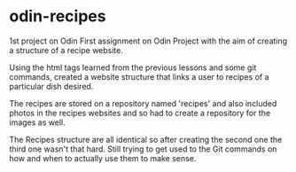 # odin-recipes
1st project on Odin
First assignment on Odin Project with the aim of creating a structure of a recipe website.

Using the html tags learned from the previous lessons and some git commands, created a website structure that links a user to recipes of a particular dish desired.

The recipes are stored on a repository named 'recipes' and also included photos in the recipes websites and so had to create a repository for the images as well.

The Recipes structure are all identical so after creating the second one the third one wasn't that hard.
Still trying to get used to the Git commands on how and when to actually use them to make sense.